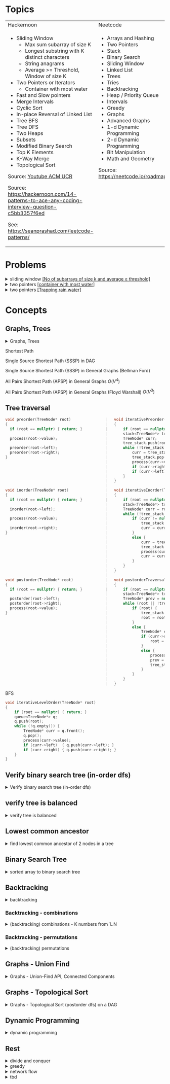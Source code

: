 
# Topics

<table>
<tr>
<td>Hackernoon</td>
<td>Neetcode</td>
</tr>

<tr>
<td style="vertical-align:top">

- Sliding Window
  - Max sum subarray of size K
  - Longest substring with K distinct characters
  - String anagrams
  - Average >= Threshold, Window of size K
- Two Pointers or Iterators
  - Container with most water
- Fast and Slow pointers
- Merge Intervals
- Cyclic Sort
- In-place Reversal of Linked List
- Tree BFS
- Tree DFS
- Two Heaps
- Subsets
- Modified Binary Search
- Top K Elements
- K-Way Merge
- Topological Sort

Source: [Youtube ACM UCR](https://www.youtube.com/watch?v=g6TLB_tAaCI&list=WL&index=12&t=1688s)

Source: https://hackernoon.com/14-patterns-to-ace-any-coding-interview-question-c5bb3357f6ed

See: https://seanprashad.com/leetcode-patterns/

</td>

<td style="vertical-align:top">

- Arrays and Hashing
- Two Pointers
- Stack
- Binary Search
- Sliding Window
- Linked List
- Trees
- Tries
- Backtracking
- Heap / Priority Queue
- Intervals
- Greedy
- Graphs
- Advanced Graphs
- 1-d Dynamic Programming
- 2-d Dynamic Programming
- Bit Manipulation
- Math and Geometry

Source: https://neetcode.io/roadmap

</td>
</tr>
</table>

# Problems

<details> <summary> sliding window <a href="https://leetcode.com/problems/number-of-sub-arrays-of-size-k-and-average-greater-than-or-equal-to-threshold">[No of subarrays of size k and average &ge; threshold]</a> </summary>

```cpp
#include <algorithm>

class Solution {
public:
    int numOfSubarrays(vector<int>& arr, int k, int threshold) {
        const int32_t sum_threshold = k*threshold;
        int count = 0;
        int32_t sum = std::accumulate(arr.begin(), arr.begin()+k, 0);
        if (sum >= sum_threshold) {
            ++count;
        }
        for(size_t i = k; i < arr.size(); ++i)
        {
            sum += arr[i]-arr[i-k];
            if (sum >= sum_threshold) {
                ++count;
            }
        }
        return count;
    }
};
```
</details>

<details> <summary> two pointers <a href="https://leetcode.com/problems/container-with-most-water">[container with most water]</a> </summary>

```cpp
class Solution {
public:
    int maxArea(vector<int>& height) {
        int max_area = 0;
        for (size_t i = 0, j = height.size()-1; i < j;)
        {
            int d = j-i;
            int area = min(height[j], height[i]) * d;
            if (area > max_area) {
                max_area = area;
            }
            if (height[i] <= height[j]) {
                ++i;
            }
            else {
                --j;
            }
        }
        return max_area;
    }
};
```
</details>

<details> <summary> two pointers <a href="https://leetcode.com/problems/trapping-rain-water/">[Trapping rain water]</a> </summary>

```cpp
class Solution {
public:
    int trap(vector<int>& height) {
        int water = 0;
        int max_h = 0;
        for (int i = 0, j = height.size()-1; i < j;)
        {
            int h = min(height[i], height[j]);
            if (max_h < h) {
                max_h = h;
            }
            if (height[i] <= height[j]) {
                water += max_h - height[i];
                ++i;
            }
            else {
                water += max_h - height[j];
                --j;
            }
        }
        return water;
    }
};
```

Is keeping `max_h` not sufficient? why do people keep track of `left_max_h` and `right_max_h`.
</details>

# Concepts

## Graphs, Trees
<details> <summary>Graphs, Trees</summary>

graph - vertex, edge

undirected, directed, acyclic, weighted, adjacency

connected, disconnected

tree = directed, acyclic, connected graph

graph algorithms
- search (dfs, bfs)
- detect a cycle
- shortest path (dijkstra, )
- minimum spanning tree (kruskal, prim)

binary tree
- height or levels = `h`, min height = `log2(n)+1`
- leaf-nodes = `2**h = n = (N+1)/2`
- tree-nodes = `2**(h+1)-1 = N`
- internal-nodes = `2**h-1 = n-1`

```cpp
// 0-based indexing
parent(i) = (i-1)/2;                // parent of i-th node
left_child(i) = 2*i + 1;            // left child of i-th node
right_child(i) = 2*i + 2;           // right child of i-th node

// 1-based indexing
parent(i) = i/2;                    // parent of i-th node
left_child(i) = 2*i;                // left child of i-th node
right_child(i) = 2*i + 1;           // right child of i-th node
```
</details>

Shortest Path

Single Source Shortest Path (SSSP) in DAG

Single Source Shortest Path (SSSP) in General Graphs (Bellman Ford)

All Pairs Shortest Path (APSP) in General Graphs $O(V^4)$

All Pairs Shortest Path (APSP) in General Graphs (Floyd Warshall) $O(V^3)$

## Tree traversal


```cpp
void preorder(TreeNode* root)               |   void iterativePreorder(TreeNode* root)
{                                           |   {
  if (root == nullptr) { return; }          |       if (root == nullptr) return;
                                            |       stack<TreeNode*> tree_stack;
  process(root->value);                     |       TreeNode* curr;
                                            |       tree_stack.push(root);
  preorder(root->left);                     |       while (!tree_stack.empty()) {
  preorder(root->right);                    |           curr = tree_stack.top();
}                                           |           tree_stack.pop();
                                            |           process(curr->value);
                                            |           if (curr->right) { tree_stack.push(curr->right); }
                                            |           if (curr->left)  { tree_stack.push(curr->left); }
                                            |       }
                                            |   }
                                            |
void inorder(TreeNode* root)                |   void iterativeInorder(TreeNode* root)
{                                           |   {
  if (root == nullptr) { return; }          |       if (root == nullptr) return;
                                            |       stack<TreeNode*> tree_stack;
  inorder(root->left);                      |       TreeNode* curr = root;
                                            |       while (!tree_stack.empty() || curr != nullptr) {
  process(root->value);                     |           if (curr != nullptr) {
                                            |               tree_stack.push(curr);
  inorder(root->right);                     |               curr = curr->left;
}                                           |           }
                                            |           else {
                                            |               curr = tree_stack.top();
                                            |               tree_stack.pop();
                                            |               process(curr->value);
                                            |               curr = curr->right;
                                            |           }
                                            |       }
                                            |   }
                                            |
void postorder(TreeNode* root)              |   void postorderTraversalSingleStack(TreeNode* root)
{                                           |   {
  if (root == nullptr) { return; }          |       if (root == nullptr) return;
                                            |       stack<TreeNode*> tree_stack;
  postorder(root->left);                    |       TreeNode* prev = nullptr;
  postorder(root->right);                   |       while (root || !tree_stack.empty()) {
  process(root->value);                     |           if (root) {
}                                           |               tree_stack.push(root);
                                            |               root = root->left;
                                            |           }
                                            |           else {
                                            |               TreeNode* curr = tree_stack.top();
                                            |               if (curr->right && curr->right != prev) {
                                            |                   root = curr->right;
                                            |               }
                                            |               else {
                                            |                   process(curr->value);
                                            |                   prev = curr;
                                            |                   tree_stack.pop();
                                            |               }
                                            |           }
                                            |       }
                                            |   }
```

BFS

```cpp
void iterativeLevelOrder(TreeNode* root)
{
    if (root == nullptr) { return; }
    queue<TreeNode*> q;
    q.push(root);
    while (!q.empty()) {
        TreeNode* curr = q.front();
        q.pop();
        process(curr->value);
        if (curr->left)  { q.push(curr->left); }
        if (curr->right) { q.push(curr->right); }
    }
}
```


## Verify binary search tree (in-order dfs)
<details> <summary>Verify binary search tree (in-order dfs)</summary>

In-order dfs, check prev node is less

```cpp
bool is_bst(TreeNode* root) {
  if (root == nullptr) { return false; }
  stack<TreeNode*> stack;
  TreeNode *curr = root, *prev = nullptr;
  while (!(curr == nullptr && stack.empty())) {
    if (curr != nullptr) {
      stack.push(curr);     // save current node
      curr = curr->left;    // keep descending on left side
    }
    else {                  // curr == nullptr, reached a leaf node
      curr = stack.top();   // left side processed completely
      stack.pop();          // now looking at curr node

      // in-order step, do whatever with curr node
      if (prev != nullptr && curr->value < prev->value) { return false; }

      prev = curr;
      curr = curr->right;   // descend down right side
    }
  }
  return true;
}
```

it is as if we have laid the BST linearly like a list in-order. we expect the nodes to be in sorted order.
we can check all the adjacent items are in order.

recursive version
```cpp
bool is_bst(TreeNode* root)
{
    TreeNode* prev = nullptr;
    return recursive_is_bst(root, prev);
}

bool recursive_is_bst(TreeNode* root, TreeNode* &prev)
{
    if (root == nullptr) { return true; }

    bool left_is_bst = recursive_is_bst(root->left, prev);

    // in-order step
    if (prev != nullptr && root->value < prev->value) { return false; }

    prev = root;
    bool right_is_bst = recursive_is_bst(root->right, prev);

    return left_is_bst && right_is_bst;
}
```
</details>

## verify tree is balanced
<details><summary>verify tree is balanced</summary>

verify:
- left tree is balanced
- right tree is balanced
- difference of `height(left)` and `height(right)` is at most 1

```cpp
bool is_balanced(TreeNode* root)
{
    return recursive_is_balanced(root).has_value();
}

optional<int> recursive_is_balanced(TreeNode* root)
{
    if (root == nullptr) { return optional { 0 }; }     // is balanced

    optional<int> left_balanced_height = recursive_is_balanced(root->left);
    if (!left_balanced_height) { return left_balanced_height; }       // not balanced

    optional<int> right_balanced_height = recursive_is_balanced(root->right);
    if (!right_balanced_height) { return right_balanced_height; }     // not balanced

    int diff = abs(left_balanced_height.value() - right_balanced_height.value());
    if (diff <= 1) {
        return optional { 1 + max(left_balanced_height.value(), right_balanced_height.value()) };
    }
    return nullopt; // not balanced
}
```

</details>

## Lowest common ancestor

<details><summary>find lowest common ancestor of 2 nodes in a tree</summary>

given a binary tree, root node, and 2 nodes p, q
- is either p, q in left subtree &rarr; `leftLCA`
- is either p, q in right subtree &rarr; `rightLCA`
- if both true, then `root` node is LCA
- otherwise, return `leftLCA` or `rightLCA`

`find_lca(root, p, q)` will return the lowest common ancestor if both `p` and `q` are in the binary tree.

if only 1 of them is found in the tree, the other is not a part of the tree, then it will return that node `p/q`

```cpp
TreeNode* find_lca(TreeNode* root, Data p, Data q)
{
    if (root == nullptr) { return nullptr; }

    // found one node, stop descending, node itself becomes the ancestor
    if (root->value == p || root->value == q) { return root; }

    TreeNode* left_lca = find_lca(root->left, p, q);

    TreeNode* right_lca = find_lca(root->right, p, q);

    // found 1 node on left, and the other node on the right, root is the LCA
    if (left_lca != nullptr && right_lca != nullptr) { return root; }

    // only found 1 node, on left
    if (left_lca != nullptr) { return left_lca; }

    // either only found 1 node, on right (right_lca != nullptr)
    // or no node found on left / right (right_lca == nullptr)
    return right_lca;
}
```
</details>

## Binary Search Tree

<details><summary>sorted array to binary search tree</summary>

```cpp
TreeNode* sorted_array_to_bst(const vector<int>& A)
{
    if (A.empty()) { return nullptr; }

    return recursive_sorted_array_to_bst(A, 0, A.size());
}

TreeNode* recursive_sorted_array_to_bst(const vector<int>& A, int l, int r)
{
    if (l >= r) { return nullptr; }

    int mid = l + (r-l)/2;
    TreeNode* root = new TreeNode { A[mid], nullptr, nullptr };
    root->left = recursive_sorted_array_to_bst(A, l, mid);
    root->right = recursive_sorted_array_to_bst(A, mid+1, r);
    return root;
}

```
</details>

## Backtracking

<details><summary>backtracking</summary>

backtracking -- to enumerate all states, bound function check to prune the tree to optimize
- feasible solution to a decision problem -- whether true / false?
- solve optimization problems
- enumerate all feasible solutions

example problems:
- n queen placement
- all subsets of numbers, that sum up to a target T
- graph coloring: minimum colors to color a graph
- hamiltonian path (from S to T, visits all the vertices of the graph)
</details>

### Backtracking - combinations

<details><summary>(backtracking) combinations - K numbers from 1..N</summary>

remember, we are picking combinations: like `(1,2,3)` once, we do not consider permutations `(2,3,1), ...`.

i.e. order does not matter

for each number, pick it or drop it recursively, only going upto length K

$$ {N \choose K} = {N-1 \choose K} + {N-1 \choose K-1}$$

```cpp
vector<vector<int>> findKCombinations(int K, int N)
{
  vector<vector<int>> output;
  vector<int> temp(K, 0);

  kCombination(0, N, 0, K, temp, output);

  return output;
}

// index = slot being filled
// i+1 = current value from [1..N] being used.
// so i is the 0-based index of current value i+1
void kCombination(int index, int N, int i, int K, vector<int>& temp, vector<vector<int>>& output)
{
  if (index == K)
  {
      output.push_back(temp);
      return;
  }

  if (i+1 > N) return;

  temp[index] = i+1;
  kCombination(index+1, N, i+1, K, temp, output); // pick i+1
  kCombination(index  , N, i+1, K, temp, output); // drop i+1
}
```

fix a number for slot `index`, try all available combinations for slot `index+1`
, and so on recursively upto K slots

$$ {N \choose K} = {N-1 \choose K} \times N $$

```cpp
vector<vector<int>> findKCombinations(int K, int N)
{
    vector<vector<int>> output;
    vector<int> temp(K, 0);

    kCombination(0, 0, N, K, temp, output);

    return output;
}

// index = slot being filled
// i+1 = current value from [1..N] being used.
// so i is the 0-based index of current value i+1
void kCombination(int index, int start, int end, int K, vector<int>& temp, vector<vector<int>>& output)
{
    if (index == K)
    {
        output.push_back(temp);
        return;
    }

    for (int i = start; i < end && end-i+1 >= K-index; ++i)
    {
        temp[index] = i+1;
        kCombination(index+1, i+1, end, K, temp, output);
    }
}
```
</details>

### Backtracking - permutations

<details><summary>(backtracking) permutations</summary>

```cpp
void next_permutation(vector<int>& A)
{
    int N = A.size();
    int j = N-2;
    // find until where (from right) is A sorted
    while (j+1 > 0 && A[j] > A[j+1])
    {
        --j;
    }
    // A[0] ... A[j] < A[j+1] ... A[N-1]

    // find A[k] in A[j+1 : N], s.t. A[j] < A[k]
    int k = N-1;
    while (j < k && A[j] > A[k])
    {
        --k;
    }
    // invariant: A[j] < A[k]
    swap(A[j], A[k]);

    // reverse A[j+1 : N]
    int r = N-1;
    int s = j+1;
    while (r > s) {
        swap(A[r], A[s]);
        --r;
        ++s;
    }
}
```

1. find the right portion of the array that is in decreasing order `A[j+1, end)` is decreasing
2. find first element in that right portion that is upper bound of `A[j]`, ie, `A[j] < A[k]`
3. swap `A[j]` and `A[k]`
4. reverse A[j+1..end)

STL next permutation
```cpp
template<class BidirIt>
bool next_permutation(BidirIt first, BidirIt last)
{
    auto r_first = std::make_reverse_iterator(last);
    auto r_last = std::make_reverse_iterator(first);
    auto left = std::is_sorted_until(r_first, r_last);

    if (left != r_last)
    {
        auto right = std::upper_bound(r_first, left, *left);
        std::iter_swap(left, right);
    }

    std::reverse(left.base(), last);
    return left != r_last;
}
```


all permutations

```cpp
void all_permutations(vector<int>& A)
{
    recursive_permutation(A, A.size());
}

void recursive_permutations(vector<int>& A, int n)
{
    if (n == 1) {
        // print permutation
        return;
    }

    for (int i = 0; i < n; ++i) {
        swap(A[i], A[n-1]);                 // remove ith item
        recursive_permutations(A, n-1);     // all permutations without ith item
        swap(A[i], A[n-1]);                 // restore ith item
    }
}
```

heaps algorithm
```cpp
void all_permutations(vector<int>& A)
{
    recursive_heaps_permutation(A, A.size());
}

void recursive_heaps_permutations(vector<int>& A, int n)
{
    if (n == 1) {
        // print permutation
        return;
    }

    for (int i = 0; i < n-1; ++i) {         // note loop ends at n-1
        heaps_recursive_permutations(A, n-1);     // all permutations without ith item
        if (is_odd(n)) {
            swap(A[n-1], A[0]);             // swap the 1st item, when n is odd
        }
        else {
            swap(A[n-1], A[i]);             // when even swap the ith item
        }
    }
    // because the loop stops at n-1, we do this once in the end
    heaps_recursive_permutations(A, n-1);
}
```
</details>

## Graphs - Union Find

<details><summary>Graphs - Union-Find API, Connected Components</summary>

The UnionFind interface

```cpp
struct UF {
  UF(int N);                        // graph with N nodes [0, N-1]
  void union(int p, int q);         // connection between p, q
  int find(int p);                  // component id for p

  int count() { return count_; }    // number of components
  bool connected(int p, int q)      // are p and q in the same component
    { return find(p) == find(q); }

private:
  vector<int> id_;              // component ids
  int count_;                   // number of components
};

UF::UF(int N) : id_ {N, 0}, count_ { N }
{
  for (size_t i = 0; i < N; ++i)
  {
    id_[i] = i;
  }
}

void main()
{
  UF uf(N);
  for (auto& [p, q] : G.edges()) {
    uf.union(p, q);
  }
}
```

Implementation: 1) Quick-Find -- `find()` operation is very quick, `O(1)`, but `union()` is very slow `O(N)`

```cpp
int UF::find(int p) {
  return id_[p];
}

void UF::union(int p, int q) {
  int pID = find(p);
  int qID = find(q);

  if (pID == qID) { return; }       // already in the same component

  // change all id's for one component to component id of the other
  for (int i = 0; i < id_.size(); ++i) {
    if (id_[i] == pID) { id_[i] = qID; }
  }
  --count;
}
```

Implementation: 2) Quick-Union -- `find()` is slow `O(tree height)`, but `union()` is quick `O(tree height)`

```cpp
int UF::find(int p) {
  while (p != id_[p]) { p = id_[p]; }
  return p;
}

void UF::union(int p, int q) {
  int pRoot = find(p);
  int qRoot = find(q);

  if (pRoot == qRoot) { return; }       // already in the same component

  id_[pRoot] = qRoot;
  --count;
}
```

Implementation: 3) Weighted quick-union (always attach smaller component as a child of larger components' root).
`find()` is `O(log N)`, and `union()` is also `O(log N)`

```cpp
struct WeightedQuickUnionUF
{
  UF(int N);                        // graph with N nodes [0, N-1]
  void union(int p, int q);         // connection between p, q
  int find(int p);                  // component id for p

  int count() { return count_; }    // number of components
  bool connected(int p, int q)      // are p and q in the same component
    { return find(p) == find(q); }

private:
  vector<int> id_;              // component ids
  int count_;                   // number of components
  vector<int> size_;            // component size (for roots)
};

WeightedQuickUnionUF::WeightedQuickUnionUF(int N) : id_ {N, 0}, count_ { N }, size_ {N, 1}
{
  for (size_t i = 0; i < N; ++i)
  {
    id_[i] = i;
  }
}

int WeightedQuickUnionUF::find(int p) {
  while (p != id_[p]) { p = id_[p]; }
  return p;
}

void UF::union(int p, int q) {
  int pRoot = find(p);
  int qRoot = find(q);

  if (pRoot == qRoot) { return; }       // already in the same component

  if (size_[pRoot] < size_[qRoot]) { id_[pRoot] = qRoot; size_[qRoot] += size_[pRoot]; }
  else                             { id_[qRoot] = pRoot; size_[pRoot] += size_[qRoot]; }
  --count;
}
```

Implementation: 4) Weighted quick-union with path compression -- during `find()` we keep updating component `id_` for nodes encountered to the root node of the component, to flatten the `id_` tree.
`find()` is amortized `~O(1)`, and `union()` is also amortized `~O(1)`

```cpp
int WeightedQuickUnionUFPathCompression::find(int p) {
  int root = p;
  while (root != id_[root]) { root = id_[root]; }

  while (id_[p] != root) { int parent = id_[p]; id_[p] = root; p = parent; } // flatten the tree

  return root;
}
```

Connected Components - DFS

Connected components can also be counted by doing a DFS traversal on the graph

```cpp
int connected_components_dfs(G)
{
  int count = 0;
  int N = G.N;
  vector<bool> visited {N, false};
  vector<int> id {N, 0};

  for (int v = 0; v < N; ++v) {
    if (!visited[v]) {
      ++count;
      dfs_connected(v, count, G, visited, id);
    }
  }

  return count;
}

void dfs_connected(int v, int component_id, Graph& G, vector<bool>& visited, vector<int>& id) {
  visited[v] = true;
  id[v] = component_id;
  for (auto w : G.adj(v)) {
    if (!visited[w]) {
      dfs_connected(w, component_id, G, visited, id);
    }
  }
}
```

</details>

## Graphs - Topological Sort

<details><summary>Graphs - Topological Sort (postorder dfs) on a DAG</summary>

```cpp
vector<int> topological(DirectedAcyclicGraph& G)
{
  int N = G.N;
  vector<bool> visited { N, false };    //
  vector<int> topo_order { N, 0 };      // vertices in topological order
  int count = 0;                        // num vertices placed in topological order

  for (int v = 0; v < N; ++v) {
    dfs_topological_sort(v, count, G, visited, topo_order);
  }

  // assert(G.N == count), otherwise there is a cycle in the graph

  return topo_order;
}

void dfs_topological_sort(int v, int& count, Graph& G, vector<bool>& visited, vector<int>& topo_order) {
  if (visited[v]) { return; }

  visited[v] = true;
  for (auto w : G.adj(v)) {
    if (!visited[w]) {
      dfs_topological_sort(w, count, G, visited, topo_order);
    }
  }

  // post-order steps -- all children nodes have been visited
  ++count;
  topo_order[G.N - count] = v;
}
```

In a topological ordering of the vertices of a dag, all the descendents of a given vertex must
come after that vertex. A recursive depth-first search starting from a vertex v first visits v and then
recursively visits all the descendents of v. If we list the vertices in the order in which they are visited,
they will be in topological order, since every vertex will be listed before its descendents. A single
traversal, starting from a given vertex, will not necessarily visit every vertex in the graph (only the
descendents of the starting vertex). To obtain a topological sort of all vertices, if there are unvisited
vertices after the first traversal, we must do another traversal starting from an unvisited vertex and
visiting only vertices that were not already visited in the first traversal. In the topological order,
all vertices encountered during the second traversal precede all vertices encountered during the first
traversal. Further traversals will be needed if there are still unvisited vertices.

</details>

## Dynamic Programming
<details><summary>dynamic programming</summary>

### Fibonacci
- fibonacci
  ```cpp
  int memoized_fibo(int n) {
    if (n == 0) { return 0; }
    if (n == 1) { return 1; }
    if (F[n] == invalid) {
      F[n] = memoized_fibo(n-1) + memoized_fibo(n-2)
    }
    return F[n];
  }

  /*
  memoized_fibo(5)          -> 8 => F[5]
    memoized_fibo(4)        -> 5 => F[4]
      memoized_fibo(3)      -> 3 => F[3]
        memoized_fibo(2)    -> 2 => F[2]
          memoized_fibo(1)  -> 1
          memoized_fibo(0)  -> 0
        memoized_fibo(1)    -> 1
      memoized_fibo(2)      .. F[2] = 2
        memoized_fibo(1)    x
        memoized_fibo(0)    x
    memoized_fibo(3)        .. F[3] = 3
      memoized_fibo(2)      x
        memoized_fibo(1)    x
        memoized_fibo(0)    x
      memoized_fibo(1)      x
  */
  ```

  ```cpp
  int iterative_fibo(n) {
    vector<int> F {n};
    F[0] = 0;
    F[1] = 1;
    for (int i = 2; i <= n; ++i) {
      F[i] = F[i-1] + F[i-2]; // we don't need to store these all
    }
    return F[n];
  }

  int better_iterative_fibo(n) {
    int prev = 1;   // weird base case F[-1] = 1, so that fibo(0) = 0
    int curr = 0;
    for (int i = 1; i <= n; ++i) {
      int next = curr + prev;
      prev = curr;
      curr = next;
    }
    return curr;
  }
  ```

### LIS

- (LIS) length of the longest increasing subsequence `A[1..n]`

  Example: `LIS(CARBOHYDRATE) = ABORT`, `LIS(EMPATHY) = EMPTY`

  Goal: find the longest sequence of indices

  $$
  1 \le i_1 \lt i_2 \lt \cdots \lt i_l \le n\\
  \text{ s.t. } A[i_k] \lt A[i_{k+1}], \forall k
  $$

  `LISbigger(prev, j)` - given 2 indices `prev < j`, find the longest increasing subsequence of `A[j..n]`, s.t. all its elements are larger than `A[prev]`

  Compute `A[0] = INT_MIN; LISBigger(prev=0, j=1)`. i.e. we are looking for longest subsequence in `A[1..n]`, where `A[i] > INT_MIN` for all `i in [1..n]`

  See UIUC Algo course notes: [CS 473](https://courses.engr.illinois.edu/cs473/fa2019/lectures/lecture6.handout.pdf)

  $$
  \text{LISbigger}(i,j) =
  \left\{
    \begin{array}{ll}
    0 & \text{if } j > n \\
    \text{LISbigger}(i, j+1) & \text{if } A[i] \ge A[j] \\
    \text{max}(\text{LISbigger}(i, j+1), 1+\text{LISbigger}(j, j+1)) & \text{otherwise}
    \end{array}
  \right.
  $$

  Another recurrence, longest increasing subsequence of `A[i..n]` that begins with `A[i]`
  $$
  \text{LISfirst}(i) = 1 + \max \left\{ \text{LISfirst}(j) | j > i \text{ and } A[j] > A[i] \right\}
  $$

  $O(N^2)$ algorithm

  ```cpp
  int dp_lis(vector<int>& A, int N) {
    A[0] = INT_MIN;       // sentinel
    vector<int> LISfirst (N+1, 1);
    for (int i = N; i >= 0; --i) {
      for (int j = i+1; j < N; ++j) {
        if (A[j] > A[i]) {
          LISfirst[i] = max(LISfirst[i], 1 + LISfirst[j]);
        }
      }
    }
    return LISfirst[0]-1;  // don't count the sentinel
  }
  ```

  [16. Dynamic Programming, Part 2: LCS, LIS, Coins](https://youtu.be/KLBCUx1is2c?t=1310)

  ```python
  # https://www.youtube.com/watch?v=KLBCUx1is2c
  # https://learning-modules.mit.edu/materials/index.html?uuid=/course/6/sp20/6.006#materials
  # lecture 16
  def lis(A):
    a = len(A)
    x = [1] * a
    for i in reversed(range(a)):
      for j in range(i, a):
        if A[j] > A[i]:
          x[i] = max(x[i], 1+x[j])
    return max(x)
  ```

### LCS

- (LCS) longest common subsequence, given 2 strings, find longest subsequence, by dropping some characters from the strings, `LCS(A, B)`

  Example: `LCS(HIEROGLYPHOLOGY, MICHAELANGELO) = HELLO / HEGLO / IELLO / IEGLO`, `LCS(HABIT, THEIRS) = HI`

  Subproblem:
  $$
  \text{LCS(A[i:], B[j:])} = \begin{cases}
  \max \left\{ \text{LCS(A[i+1:], B[j:])}, \text{LCS(A[i:], B[j+1:])} \right\} & \text{if } \text{A[i]} \ne \text{B[j]} \\
  1 + \text{LCS(A[i+1:], B[j+1:])} & \text{when A[i] } = \text{B[j]}
  \end{cases}
  $$

  Base cases: $\text{LCS}(A, \empty) = 0, \text{LCS}(\empty, B) = 0$

  Complexity: $O(|A| \times |B|)$

  ```python
  def LCS(A,B):
    a, b = len(A), len(B)
    x = [ [0] * (b+1) for _ in range(a+1) ]
    for i in reversed(range(a)):
      for j in reversed(range(b)):
        if A[i] == B[j]:
          x[i][j] = 1 + x[i+1][j+1]
        else:
          x[i][j] = max(x[i+1][j], x[i][j+1])
    return x[0][0]
  ```

### Alternating Coin Game

- alternating coin game https://www.youtube.com/watch?v=KLBCUx1is2c&t=2564s

  $X(i,j,\text{player}=p)$ is my max value playing from coins $v_i, \ldots, v_j$ where player $p \in \{me, you\}$ moves first

  $$
  X(i, j, me) = \max \left\{ v_i + X(i+1, j, you), v_j + X(i, j-1, you) \right\} \\
  X(i, j, you) = \min \left\{ X(i+1, j, me), v_j + X(i, j-1, me) \right\} \\
  X(i, i, me) = v_i \\
  X(i, i, you) = 0
  $$

  Goal: $X(0, n-1, me)$, in $O(n^2)$

  ```python
  def max_wins(v):
      n = len(v)
      me, you = 0, 1
      X = [ [ [0, 0] for i in range(n) ] for j in range(n) ]
      for i in range(n):
          X[i][i][me] = v[i]
          X[i][i][you] = 0

      for i in reversed(range(n-1)):
          for j in range(i+1, n):
              print(i, j)
              X[i][j][me] = max(v[i] + X[i+1][j][you], v[j] + X[i][j-1][you])
              X[i][j][you] = min(X[i+1][j][me], X[i][j-1][me])

      return X[0][n-1][me]
  print(max_wins([5, 10, 100, 25]))
  # 105
  ```

### More DP problems (unsolved)
- longest common substring, can not drop characters
- longest palindromic sequence, can reorder characters and drop some
- longest repeating subsequence

- edit distance

- subset sum
- equal subset, partition a given set into 2 parts, such that sums of them are equal

- bellman-ford shortest path
- floyd-warshall shortest path

- knapsack (0-1) bounded, given `N` items with `profits`, `weights`. find the number of items that can be put in a knapsack with weight capacity `W`, with max profit
- 0/1 knapsack bounded

- coin change minimum problem
- coin change ways

Eric Demaine:
  - DP1 (merge_sort, fibonacci, bowling),
  - DP2 (LCS, LIS, Alternate Coin Game)

</details>

## Rest

<details><summary>divide and conquer</summary></details>

<details><summary>greedy</summary></details>

<details><summary>network flow</summary></details>

<details><summary>tbd</summary></details>


